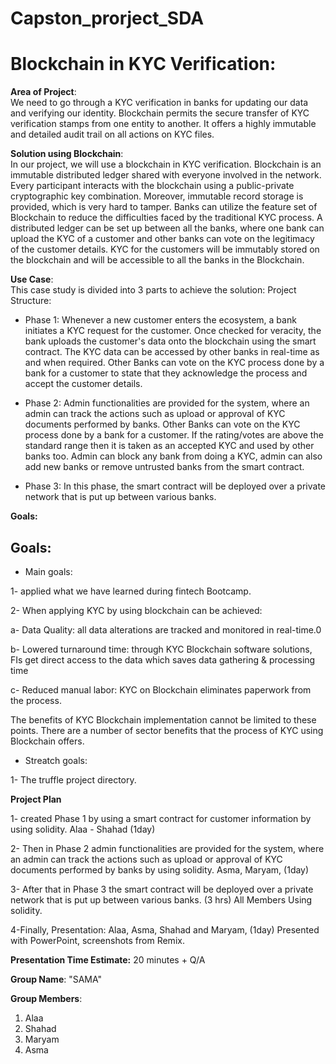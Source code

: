 # Capston_prorject_SDA

# Blockchain in KYC Verification:  


**Area of Project**:  
We need to go through a KYC verification in banks for updating our data and verifying our identity. Blockchain permits the secure transfer of KYC verification stamps from one entity to another. It offers a highly immutable and detailed audit trail on all actions on KYC files.

**Solution using Blockchain**:  
In our project, we will use a blockchain in KYC verification.
Blockchain is an immutable distributed ledger shared with everyone involved in the network. Every participant interacts with the blockchain using a public-private cryptographic key combination. Moreover, immutable record storage is provided, which is very hard to tamper. Banks can utilize the feature set of Blockchain to reduce the difficulties faced by the traditional KYC process. A distributed ledger can be set up between all the banks, where one bank can upload the KYC of a customer and other banks can vote on the legitimacy of the customer details. KYC for the customers will be immutably stored on the blockchain and will be accessible to all the banks in the Blockchain.

**Use Case**:  
This case study is divided into 3 parts to achieve the solution:
Project Structure:

- Phase 1:
Whenever a new customer enters the ecosystem, a bank initiates a KYC request for the customer.
Once checked for veracity, the bank uploads the customer's data onto the blockchain using the smart contract.
The KYC data can be accessed by other banks in real-time as and when required.
Other Banks can vote on the KYC process done by a bank for a customer to state that they acknowledge the process and accept the customer details.


- Phase 2:
Admin functionalities are provided for the system, where an admin can track the actions such as upload or approval of KYC documents performed by banks.
Other Banks can vote on the KYC process done by a bank for a customer. If the rating/votes are above the standard range then it is taken as an accepted KYC and used by other banks too.
Admin can block any bank from doing a KYC, admin can also add new banks or remove untrusted banks from the smart contract.


- Phase 3:
In this phase, the smart contract will be deployed over a private network that is put up between various banks.

**Goals:**
## Goals: 
- Main goals:

1- applied what we have learned during fintech Bootcamp.

2- When applying KYC by using blockchain can be achieved:

a- Data Quality: all data alterations are tracked and monitored in real-time.0

b- Lowered turnaround time: through KYC Blockchain software solutions, FIs get direct access to the data which saves data gathering & processing time

c- Reduced manual labor: KYC on Blockchain eliminates paperwork from the process. 

The benefits of KYC Blockchain implementation cannot be limited to these points. There are a number of sector benefits that the process of KYC using Blockchain offers.

- Streatch goals:

1- The truffle project directory.


**Project Plan**

1- created Phase 1 by using a smart contract for customer information by using solidity.
Alaa - Shahad (1day)

2- Then in Phase 2 admin functionalities are provided for the system, where an admin can track the actions such as upload or approval of KYC documents performed by banks by using solidity. 
Asma, Maryam, (1day)

3- After that in Phase 3 the smart contract will be deployed over a private network that is put up between various banks.
(3 hrs) All Members Using solidity.

4-Finally, Presentation: Alaa, Asma, Shahad and Maryam, (1day)
Presented with PowerPoint, screenshots from Remix.

**Presentation Time Estimate:**
20 minutes + Q/A

**Group Name**: 
"SAMA"

**Group Members**: 
1. Alaa
2. Shahad
3. Maryam
4. Asma

